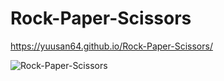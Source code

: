 # Rock-Paper-Scissors
https://yuusan64.github.io/Rock-Paper-Scissors/

![Rock-Paper-Scissors](https://github.com/yuusan64/Rock-Paper-Scissors/assets/42761151/ac959a48-cf86-4e7e-96e3-6578693d3d2b)
